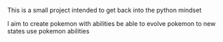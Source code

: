 This is a small project intended to get back into the python mindset

I aim to create pokemon with abilities
be able to evolve pokemon to new states
use pokemon abilities
